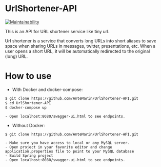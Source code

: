 # UrlShortener-API

[![Maintainability](https://api.codeclimate.com/v1/badges/45cfeb44822d09972ef7/maintainability)](https://codeclimate.com/github/AnteMarin/UrlShortener-API/maintainability)

This is an API for URL shortener service like tiny url. 

Url shortener is a service that converts long URLs into short aliases to save space when sharing URLs in messages, twitter, presentations, etc.
When a user opens a short URL, it will be automatically redirected to the original (long) URL.

# How to use 
+ With Docker and docker-compose: 

```sh
$ git clone https://github.com/AnteMarin/UrlShortener-API.git
$ cd UrlShortener-API 
$ docker-compose up 
```

    - Open localhost:8080/swagger-ui.html to see endpoints. 

- Without Docker: 
```sh
$ git clone https://github.com/AnteMarin/UrlShortener-API.git
```
    - Make sure you have access to local or any MySQL server.
    - Open project in your favorite editor and change application.properties file to point to your MySQL database
    - Build Spring project 
    - Open localhost:8080/swagger-ui.html to see endpoints.

